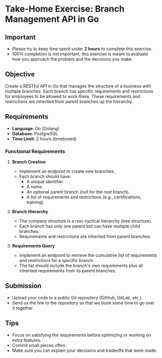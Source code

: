 # Take-Home Exercise: Branch Management API in Go
## Important
- Please try to keep time spent under **2 hours** to complete this exercise.
- 100% completion is not important, this exercise is meant to evaluate how you approach the problem and the decisions you make.

## Objective
Create a RESTful API in Go that manages the structure of a business with multiple branches. Each branch has specific requirements and restrictions for employees to be allowed to work there. These requirements and restrictions are inherited from parent branches up the hierarchy.

## Requirements
- **Language**: Go (Golang)
- **Database**: PostgreSQL
- **Time Limit**: 2 hours (timeboxed)

### Functional Requirements
1. **Branch Creation**
   - Implement an endpoint to create new branches.
   - Each branch should have:
     - A unique identifier.
     - A name.
     - An optional parent branch (null for the root branch).
     - A list of requirements and restrictions (e.g., certifications, training).

2. **Branch Hierarchy**
   - The company structure is a non-cyclical hierarchy (tree structure).
   - Each branch has only one parent but can have multiple child branches.
   - Requirements and restrictions are inherited from parent branches.

3. **Requirements Query**
   - Implement an endpoint to retrieve the cumulative list of requirements and restrictions for a specific branch.
   - The list should include the branch's own requirements plus all inherited requirements from its parent branches.

## Submission
- Upload your code to a public Git repository (GitHub, GitLab, etc.).
- Send us the link to the repository so that we book some time to go over it together.

## Tips
- Focus on satisfying the requirements before optimizing or working on extra features.
- Commit small pieces often.
- Make sure you can explain your decisions and tradeoffs that were made.
